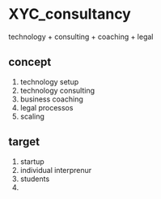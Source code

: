 # XYC_consultancy
technology + consulting + coaching + legal 

## concept
1. technology setup  
2. technology consulting   
3. business coaching    
4. legal processos  
5. scaling  

## target
1. startup  
2. individual interprenur  
3. students
4. 
